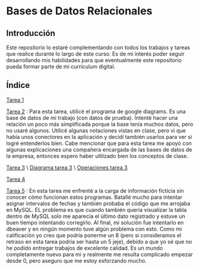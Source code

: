 # Bases de Datos Relacionales

## Introducción
Este repositorio lo estaré complementando con todos los trabajos y tareas que realice durante lo largo de este curso. Es de mi interés poder seguir desarrollando mis habilidades para que eventualmente este repositorio pueda formar parte de mi currículum digital.

## Índice
[Tarea 1](https://github.com/Andreschavezp/BDR/blob/master/Tarea%201.md)

[Tarea 2](https://github.com/Andreschavezp/BDR/blob/master/Diagrama%20Tarea%202.png) : Para esta tarea, utilicé el programa de google diagrams. Es una base de datos de mi trabajo (con datos de prueba). Intenté hacer una relación un poco más simplificada porque la base tenía muchos datos, pero no usaré algunos. Utilicé algunas notaciones vistas en clase, pero vi que había unos conectores en la aplicación y decidí también usarlos para ver si logré entenderlos bien. Cabe mencionar que para esta tarea me apoyó con algunas explicaciones una compañera encargada de las bases de datos de la empresa, entonces espero haber utilizado bien los conceptos de clase.

[Tarea 3](https://github.com/Andreschavezp/BDR/blob/master/Tarea%203.md)    \\
[Diagrama tarea 3](https://github.com/Andreschavezp/BDR/blob/master/Diagrama%20tarea%203.pdf)   \\  [Operaciones tarea 3](https://github.com/Andreschavezp/BDR/blob/master/Operaciones%20tarea%203.png)

[Tarea 4](https://github.com/Andreschavezp/BDR/blob/master/Tarea_4_Andres.sql)

[Tarea 5](https://github.com/Andreschavezp/BDR/blob/master/Tarea_5_Andres.sql) : En esta tarea me enfrenté a la carga de información ficticia sin conocer cómo funcionan estos programas. Batallé mucho para intentar asignar intervalos de fechas y también probaba el código que me arrojaba en MySQL. EL problema es que cuando también quería visualizar la tabla dentro de MySQL solo me aparecía el último dato registrado y estuve un buen tiempo intentando corregirlo. Al final, mi solución fue intentarlo en dbeaver y en ningún momento tuve algún problema con esto. Como mi calificación yo creo que podría ponerme un 8 (pero si consideramos el retraso en esta tarea podría ser hasta un 5 jeje), debido a que yo sé que no he podido entregar trabajos de excelente calidad. Es un mundo completamente nuevo para mi y realmente me resulta complicado empezar desde 0, pero aseguro que me estoy esforzando mucho.